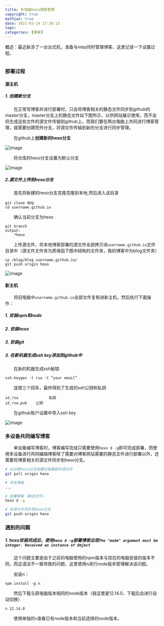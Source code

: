 ```yaml
---
title: 多电脑hexo博客管理
copyright: true
mathjax: true
date: 2021-03-14 17:30:13
tags:
categories: [博客]
---
```


概述：最近新添了一台台式机，准备与mbp同时管理博客，这里记录一下设置过程。

![]()

<!--more-->



### 部署过程

#### 源主机

##### 1. 创建新分支

&emsp;&emsp;在正常写博客并进行部署时，只会将博客相关的静态文件同步到github的master分支，master分支上的静态文件如下图所示，以供网站展示使用，而不会将生成这些文件的源文件传输到github上。而我们要在两台电脑上共同进行博客管理，就需要创建而外分支，将源文件传输到新的分支进行同步管理。

&emsp;&emsp;在github上**创建新的hexo分支**

![image](https://raw.githubusercontent.com/AnchoretY/images/master/blog/image.630of8n3imr.png)

&emsp;&emsp;将仓库的hexo分支设置为默认分支

![image](https://raw.githubusercontent.com/AnchoretY/images/master/blog/image.4g824knxv7p.png)

##### 2.源文件上传到hexo分支

&emsp;&emsp;首先将新建的hexo分支克隆克隆到本地,然后进入该目录

~~~shell
git clone 地址
cd username.github.io
~~~

&emsp;&emsp;确认当前分支为hexo

~~~shell
git branch
output:
	*hexo
~~~

&emsp;&emsp;上传源文件，将本地博客部署的源文件全部拷贝进`username.github.io`文件目录中（源文件文件夹为质保函下图中结构的文件夹，我的博客中为blog文件夹）

~~~shell
cp /blog/blog username.github.io/
git push origin hexo
~~~

![image](https://raw.githubusercontent.com/AnchoretY/images/master/blog/image.gqqrwyqh8i7.png)



#### 新主机

&emsp;&emsp;将旧电脑中`username.github.io`全部文件复制进新主机，然后执行下面操作：

##### 1. 安装npm和node

##### 2. 安装hexo

##### 3. 安装git

##### 3. 在新机器生成ssh key添加到github中

&emsp;&emsp;在新的机器生成ssh秘钥

~~~
ssh-keygen -t rsa -C “your email”		
~~~

&emsp;&emsp;连按三个回车，最终得到了生成的ssh公钥和私钥

~~~
id_rsa				私钥
id_rsa.pub    公钥
~~~

&emsp;&emsp;在github账户设置中导入ssh key

![image](https://raw.githubusercontent.com/AnchoretY/images/master/blog/image.jsjxl8xgnor.png)





### 多设备共同编写博客

&emsp;&emsp;单设备编写博客时，博客编写完成只需要使用`hexo d -g`即可完成部署，而使用多设备进行共同编辑博客除了需要对博客网站需要的静态文件进行部署以外，还需要将博客相关的源文件同步到hexo分支。

~~~sh
# 从远程hexo分支部署拉取最新的源文件
git pull origin hexo

# 书写博客
...

# 部署博客（静态文件）
hexo d -g

# 将源文件同步到hexo分支
git push origin hexo
~~~



### 遇到的问题

##### 1. hexo安装完成后，使用`hexo d -g`部署博客出现`The "mode" argument must be integer. Received an instance of Object`

&emsp;&emsp;这个问题主要是由于之前的电脑使用的npm版本与现在的电脑安装的版本不同，而这语法不一致导致的问题，这里使用n进行node版本管理解决该问题。

&emsp;&emsp;安装n：

~~~
npm install -g n
~~~

&emsp;&emsp;然后下载与原电脑版本相同的node版本（我这里是12.14.0，下载后会进行自动切换）

~~~
n 12.14.0
~~~

&emsp;&emsp;使用单独的`n`查看已有node版本和当前选择的node版本。











